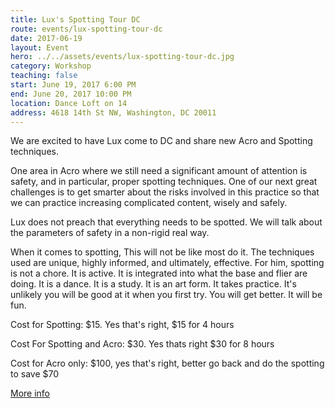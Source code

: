 ```yaml
---
title: Lux's Spotting Tour DC
route: events/lux-spotting-tour-dc
date: 2017-06-19
layout: Event
hero: ../../assets/events/lux-spotting-tour-dc.jpg
category: Workshop
teaching: false
start: June 19, 2017 6:00 PM
end: June 20, 2017 10:00 PM
location: Dance Loft on 14
address: 4618 14th St NW, Washington, DC 20011
---
```


We are excited to have Lux come to DC and share new Acro and Spotting techniques.

One area in Acro where we still need a significant amount of attention is safety, and in particular, proper spotting techniques. One of our next great challenges is to get smarter about the risks involved in this practice so that we can practice increasing complicated content, wisely and safely.

Lux does not preach that everything needs to be spotted. We will talk about the parameters of safety in a non-rigid real way.

When it comes to spotting, This will not be like most do it. The techniques used are unique, highly informed, and ultimately, effective.
For him, spotting is not a chore. It is active. It is integrated into what the base and flier are doing. It is a dance. It is a study. It is an art form.
It takes practice. It's unlikely you will be good at it when you first try. You will get better. It will be fun.

Cost for Spotting: $15. Yes that's right, $15 for 4 hours

Cost For Spotting and Acro: $30. Yes thats right $30 for 8 hours

Cost for Acro only: $100, yes that's right, better go back and do the spotting to save $70

[More info](https://www.facebook.com/events/1241820049259097/)
